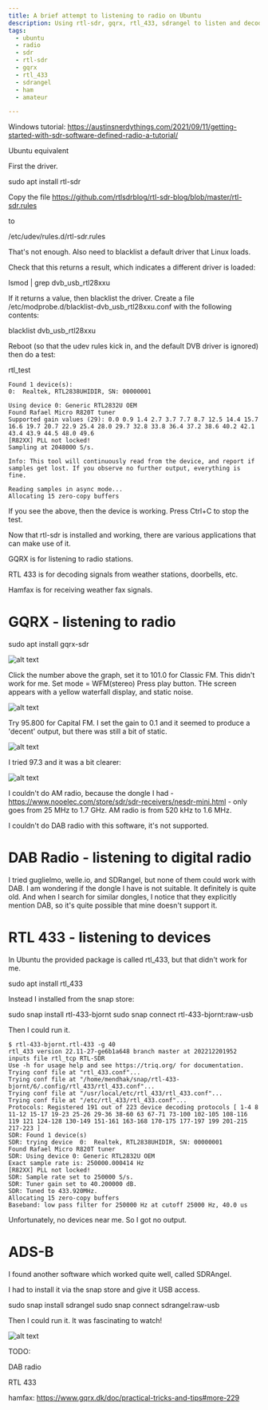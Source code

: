 ```yaml
---
title: A brief attempt to listening to radio on Ubuntu
description: Using rtl-sdr, gqrx, rtl_433, sdrangel to listen and decode radio on Ubuntu
tags:
  - ubuntu
  - radio
  - sdr
  - rtl-sdr
  - gqrx
  - rtl_433
  - sdrangel
  - ham
  - amateur

---
```


Windows tutorial: https://austinsnerdythings.com/2021/09/11/getting-started-with-sdr-software-defined-radio-a-tutorial/

Ubuntu equivalent

First the driver. 

sudo apt install rtl-sdr


Copy the file https://github.com/rtlsdrblog/rtl-sdr-blog/blob/master/rtl-sdr.rules

to 

/etc/udev/rules.d/rtl-sdr.rules

That's not enough. Also need to blacklist a default driver that Linux loads. 

Check that this returns a result, which indicates a different driver is loaded:

lsmod | grep dvb_usb_rtl28xxu

If it returns a value, then blacklist the driver. Create a file /etc/modprobe.d/blacklist-dvb_usb_rtl28xxu.conf with the following contents:

blacklist dvb_usb_rtl28xxu



Reboot (so that the udev rules kick in, and the default DVB driver is ignored) then do a test: 

rtl_test


    Found 1 device(s):
    0:  Realtek, RTL2838UHIDIR, SN: 00000001

    Using device 0: Generic RTL2832U OEM
    Found Rafael Micro R820T tuner
    Supported gain values (29): 0.0 0.9 1.4 2.7 3.7 7.7 8.7 12.5 14.4 15.7 16.6 19.7 20.7 22.9 25.4 28.0 29.7 32.8 33.8 36.4 37.2 38.6 40.2 42.1 43.4 43.9 44.5 48.0 49.6 
    [R82XX] PLL not locked!
    Sampling at 2048000 S/s.

    Info: This tool will continuously read from the device, and report if
    samples get lost. If you observe no further output, everything is fine.

    Reading samples in async mode...
    Allocating 15 zero-copy buffers


If you see the above, then the device is working. Press Ctrl+C to stop the test.

Now that rtl-sdr is installed and working, there are various applications that can make use of it. 

GQRX is for listening to radio stations.

RTL 433 is for decoding signals from weather stations, doorbells, etc.

Hamfax is for receiving weather fax signals.

# GQRX - listening to radio

sudo apt install gqrx-sdr


![alt text](/assets/images/listening-to-radio-on-ubuntu/image.png)

Click the number above the graph, set it to 101.0 for Classic FM. This didn't work for me. 
Set mode = WFM(stereo)
Press play button. THe screen appears with a yellow waterfall display, and static noise. 

![alt text](/assets/images/listening-to-radio-on-ubuntu/image-1.png)

Try 95.800 for Capital FM. I set the gain to 0.1 and it seemed to produce a 'decent' output, but there was still a bit of static. 

![alt text](/assets/images/listening-to-radio-on-ubuntu/image-2.png)

I tried 97.3 and it was a bit clearer:

![alt text](/assets/images/listening-to-radio-on-ubuntu/image-3.png)


I couldn't do AM radio, because the dongle I had - https://www.nooelec.com/store/sdr/sdr-receivers/nesdr-mini.html - only goes from 25 MHz to 1.7 GHz. AM radio is from 520 kHz to 1.6 MHz.

I couldn't do DAB radio with this software, it's not supported. 

# DAB Radio - listening to digital radio

I tried guglielmo, welle.io, and SDRangel, but none of them could work with DAB. I am wondering if the dongle I have is not suitable. It definitely is quite old. And when I search for similar dongles, I notice that they explicitly mention DAB, so it's quite possible that mine doesn't support it.


# RTL 433 - listening to devices

In Ubuntu the provided package is called rtl_433, but that didn't work for me. 

sudo apt install rtl_433

Instead I installed from the snap store:

sudo snap install rtl-433-bjornt
sudo snap connect rtl-433-bjornt:raw-usb

Then I could run it.

    $ rtl-433-bjornt.rtl-433 -g 40
    rtl_433 version 22.11-27-ge6b1a648 branch master at 202212201952 inputs file rtl_tcp RTL-SDR
    Use -h for usage help and see https://triq.org/ for documentation.
    Trying conf file at "rtl_433.conf"...
    Trying conf file at "/home/mendhak/snap/rtl-433-bjornt/6/.config/rtl_433/rtl_433.conf"...
    Trying conf file at "/usr/local/etc/rtl_433/rtl_433.conf"...
    Trying conf file at "/etc/rtl_433/rtl_433.conf"...
    Protocols: Registered 191 out of 223 device decoding protocols [ 1-4 8 11-12 15-17 19-23 25-26 29-36 38-60 63 67-71 73-100 102-105 108-116 119 121 124-128 130-149 151-161 163-168 170-175 177-197 199 201-215 217-223 ]
    SDR: Found 1 device(s)
    SDR: trying device  0:  Realtek, RTL2838UHIDIR, SN: 00000001
    Found Rafael Micro R820T tuner
    SDR: Using device 0: Generic RTL2832U OEM
    Exact sample rate is: 250000.000414 Hz
    [R82XX] PLL not locked!
    SDR: Sample rate set to 250000 S/s.
    SDR: Tuner gain set to 40.200000 dB.
    SDR: Tuned to 433.920MHz.
    Allocating 15 zero-copy buffers
    Baseband: low pass filter for 250000 Hz at cutoff 25000 Hz, 40.0 us

Unfortunately, no devices near me. So I got no output. 



# ADS-B

I found another software which worked quite well, called SDRAngel. 

I had to install it via the snap store and give it USB access. 

sudo snap install sdrangel
sudo snap connect sdrangel:raw-usb

Then I could run it. It was fascinating to watch!


![alt text](/assets/images/listening-to-radio-on-ubuntu/image-4.png)


TODO: 

DAB radio

RTL 433

hamfax: https://www.gqrx.dk/doc/practical-tricks-and-tips#more-229 
